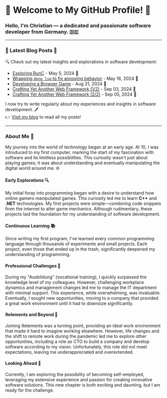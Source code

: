 # 🎉 Welcome to My GitHub Profile! 👋

### Hello, I'm Christian — a dedicated and passionate software developer from Germany. 🇩🇪

---

### 📝 Latest Blog Posts 📘

🔍 Check out my latest insights and explorations in software development:

- [Exploring RunC](./blog/posts/2024-05-05-exploring-runc.md) - May 5, 2024 📅
- [Wrapping `deno lsp` to fix annoying behavior](./blog/posts/2024-05-16-wrapping-deno-lsp-to-fix-stupid-behavior.md) - May 16, 2024 📅
- [Developing a Browser Game](./blog/posts/2024-08-21-developing-a-browser-game.md) - Aug 21, 2024 📅
- [Crafting Yet Another Web Framework (1/2)](./blog/posts/2024-09-03-web-framework-thing.md) - Sep 03, 2024 📅
- [Crafting Yet Another Web Framework (2/2)](./blog/posts/2024-09-05-web-framework-thing.md) - Sep 05, 2024 📅

I now try to write regularly about my experiences and insights in software development. 🖊️ <br/>
👉 [Visit my blog](./blog/index.md) to read all my posts!

---

### About Me 🚀

My journey into the world of technology began at an early age. At 10, I was introduced to my first computer, marking the
start of my fascination with software and its limitless possibilities. This curiosity wasn't just about playing games;
it was about understanding and eventually manipulating the digital world around me. 🌐

#### Early Explorations 🔍

My initial foray into programming began with a desire to understand how online gamers manipulated games. This curiosity
led me to learn **C++** and **.NET** technologies. My first projects were simple—combining code snippets from the
internet to alter game mechanics. Although rudimentary, these projects laid the foundation for my understanding of
software development.

#### Continuous Learning 📚

Since writing my first program, I've learned every common programming language through thousands of experiments and
small projects. Each project, even those that ended up in the trash, significantly deepened my understanding of
programming.

#### Professional Challenges 💼

During my "Ausbildung" (vocational training), I quickly surpassed the knowledge level of my colleagues. However,
challenging workplace dynamics and management changes led me to manage the IT department with minimal support. This
experience, while overwhelming, was invaluable. Eventually, I sought new opportunities, moving to a company that
provided a great work environment until it had to downsize significantly.

#### 9elements and Beyond 🌟

Joining 9elements was a turning point, providing an ideal work environment that made it hard to imagine working
elsewhere. However, life changes and the shift to remote work during the pandemic led me to explore other opportunities,
including a role as CTO to build a company and develop software according to my vision. Unfortunately, this role did not
meet expectations, leaving me underappreciated and overextended.

#### Looking Ahead 🔭

Currently, I am exploring the possibility of becoming self-employed, leveraging my extensive experience and passion for
creating innovative software solutions. This new chapter is both exciting and daunting, but I am ready for the
challenge.
